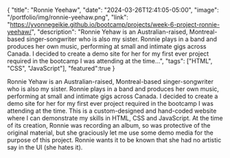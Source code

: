 {
  "title": "Ronnie Yeehaw",
  "date": "2024-03-26T12:41:05-05:00",
  "image": "/portfolio/img/ronnie-yeehaw.png",
  "link": "https://yvonnegeikie.github.io/bootcamp/projects/week-6-project-ronnie-yeehaw/",
  "description": "Ronnie Yehaw is an Australian-raised, Montreal-based singer-songwriter who is also my sister. Ronnie plays in a band and produces her own music, performing at small and intimate gigs across Canada. I decided to create a demo site for her for my first ever project required in the bootcamp I was attending at the time...",
  "tags": ["HTML", "CSS", "JavaScript"],
  "featured":true
}

Ronnie Yehaw is an Australian-raised, Montreal-based singer-songwriter who is also my sister. Ronnie plays in a band and produces her own music, performing at small and intimate gigs across Canada. I decided to create a demo site for her for my first ever project required in the bootcamp I was attending at the time. This is a custom-designed and hand-coded website where I can demonstrate my skills in HTML, CSS and JavaScript. At the time of its creation, Ronnie was recording an album, so was protective of the original material, but she graciously let me use some demo media for the purpose of this project. Ronnie wants it to be known that she had no artistic say in the UI (she hates it).
